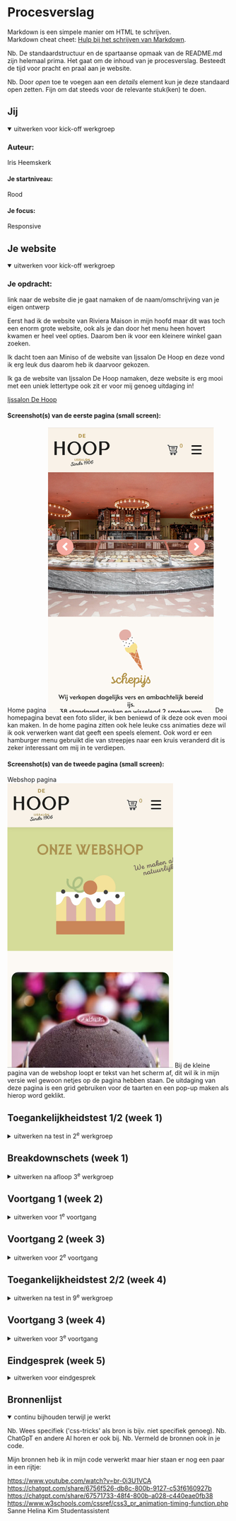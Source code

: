 # Procesverslag
Markdown is een simpele manier om HTML te schrijven.  
Markdown cheat cheet: [Hulp bij het schrijven van Markdown](https://github.com/adam-p/markdown-here/wiki/Markdown-Cheatsheet).

Nb. De standaardstructuur en de spartaanse opmaak van de README.md zijn helemaal prima. Het gaat om de inhoud van je procesverslag. Besteedt de tijd voor pracht en praal aan je website.

Nb. Door *open* toe te voegen aan een *details* element kun je deze standaard open zetten. Fijn om dat steeds voor de relevante stuk(ken) te doen.





## Jij

<details open>
  <summary>uitwerken voor kick-off werkgroep</summary>

  ### Auteur:
  Iris Heemskerk

  #### Je startniveau:
 Rood

  #### Je focus:
  Responsive
 
</details>





## Je website

<details open>
  <summary>uitwerken voor kick-off werkgroep</summary>

  ### Je opdracht:
  link naar de website die je gaat namaken of de naam/omschrijving van je eigen ontwerp

 Eerst had ik de website van Riviera Maison in mijn hoofd maar dit was toch een enorm grote website, ook als je dan door het menu heen hovert kwamen er heel veel opties. Daarom ben ik voor een kleinere winkel gaan zoeken.

 Ik dacht toen aan Miniso of de website van Ijssalon De Hoop en deze vond ik erg leuk dus daarom heb ik daarvoor gekozen.

  Ik ga de website van Ijssalon De Hoop namaken, deze website is erg mooi met een uniek lettertype ook zit er voor mij genoeg uitdaging in!

  <a href="https://www.ijssalondehoop.nl/home/">Ijssalon De Hoop</a>

  #### Screenshot(s) van de eerste pagina (small screen): 
  Home pagina
  <img src="readme-images/IMG_4212.jpg" width="375px" alt="Homepagina">
  De homepagina bevat een foto slider, ik ben beniewd of ik deze ook even mooi kan maken. In de home pagina zitten ook hele leuke css animaties deze wil ik ook verwerken want dat geeft een speels element. Ook word er een hamburger menu gebruikt die van streepjes naar een kruis veranderd dit is zeker interessant om mij in te verdiepen.

  #### Screenshot(s) van de tweede pagina (small screen):
  Webshop pagina  
  <img src="readme-images/webso.jpg" width="375px" alt="Duurzaam pagina">
  Bij de kleine pagina van de webshop loopt er tekst van het scherm af, dit wil ik in mijn versie wel gewoon netjes op de pagina hebben staan. De uitdaging van deze pagina is een grid gebruiken voor de taarten en een pop-up maken als hierop word geklikt.
 
</details>



## Toegankelijkheidstest 1/2 (week 1)

<details>
  <summary>uitwerken na test in 2<sup>e</sup> werkgroep</summary>

  ### Bevindingen
  Lijst met je bevindingen die in de test naar voren kwamen:

Ik kan de links in de website overslaan door skip links, nog niet alles wordt goed beschreven zo hoor ik op de voiceover afbeelding2550 maar niet wat er op de afbeelding wordt weergegeven.

Ik kan de voiceover met pijltjes besturen en de control, option command met een pijltje gebruiken om te springen naar links of headings in de website.


<img src="readme-images/vertel.jpg" width="375px" alt="Snelheid aanpassen">
<img src="readme-images/vertel2.jpg" width="375px" alt="Link verteller">

  -Duidelijke omschrijving van de website bij de voiceover.
  -Bij links werden verteld dat deze klikbaar waren.
  -Er is een optie om links te skippen en meteen naar de content van de website te gaan.
  -Er is een draaiknop waarmee je makkelijk naar 1 deel van de website kan springen.
  -Best wel wat waarschuwingen in de website.


De website heeft in de validator best nog wel wat errors en waarschuwingen, dit komt omdat er inline style elementen worden gebruikt en ook omdat er sommige elementen niet goed worden genest.

<img src="readme-images/IMG_4446.jpg" width="375px" alt="validator1">
<img src="readme-images/IMG_4447.jpg" width="375px" alt="validotor2">

  

</details>



## Breakdownschets (week 1)

<details>
  <summary>uitwerken na afloop 3<sup>e</sup> werkgroep</summary>

  Hier heb ik gekeken naar hoe de website is opgebouwd en hoe ik dit eventueel met code in elkaar kan zetten.

  ### de hele pagina: 
  <img src="readme-images/breakdown.png" width="375px" alt="breakdown van de hele pagina">

  ### dynamisch deel (bijv menu): 
  <img src="readme-images/bouncy.png" width="375px" alt="breakdown van een dynamisch deel">

  ### wellicht nog een dynamisch deel (bijv filter): 
  <img src="readme-images/hamm.png" width="375px" alt="breakdown van nog een dynamisch deel">

</details>





## Voortgang 1 (week 2)

<details>
  <summary>uitwerken voor 1<sup>e</sup> voortgang</summary>

  ### Stand van zaken
  hier dit ging goed & dit was lastig (neem ook screenshots op van delen van je website en code)

   <img src="readme-images/process.png" width="375px" alt="css code">
   <img src="readme-images/process2.png" width="375px" alt="html weergave">
    <img src="readme-images/navnu.png" width="375px" alt="navigatie groot scherm">

  

Wat ik wou verbeteren is dat elementen in het midden gingen staan binnen de grid, een beeld hebben voor de grote navigatie en feedback over mijn html tot nu toe.

  ### Agenda voor meeting
  samen met je groepje opstellen

  Joost: vragen over tekst over een foto laten lopen, px en em verhouding
  Luna: Align items en justify items en elementen selecteren
  Iris: Binnen een grid afbeeldingen centreren

  ### Verslag van meeting
  hier na afloop snel de uitkomsten van de meeting vastleggen

 Dit heb ik geleerd:

- Waar een z-index voor wordt gebruikt.
- Dat ik beter een flexbox kan gebruiken ipv grid voor mijn website onderdeel.
- Dat ik nog het favicon van de website moet overnemen.
- Dat ik alles even in sections + articles moet neerzetten.
- Dat ik een nieuwe nav moet maken voor grotere schaal.
- Dat ik doormiddel van details een dropdown kan maken.
- Dat ik beter met margin-bottom kan werken ipv span toe te voegen in de html.
- Dat inline style elementen weggehaald moeten worden.

</details>





## Voortgang 2 (week 3)

<details>
  <summary>uitwerken voor 2<sup>e</sup> voortgang</summary>

  ### Stand van zaken
  hier dit ging goed & dit was lastig (neem ook screenshots op van delen van je website en code)
<img src="readme-images/dropdown.png" width="375px" alt="dropdown header">

Ik wil mijn header verbeteren en mijn hamburgermenu van kleur laten veranderen ook moet ik nog een deel van de homepagina responsive maken.

  ### Agenda voor meeting
  samen met je groepje opstellen

  Luna: Vragen over animatie, grid en responsive footer
  Alycia: zoekbalk verplaatsen en grid
  Iris: Dropdown vragen en hamburgermenu kleur vragen

  ### Verslag van meeting
  hier na afloop snel de uitkomsten van de meeting vastleggen

  - Hoe grid werkt in een menu
  - Hoe ik items in het hamburgermenu kan positioneren
  - Hoe ik een dark en lightmode mooi kan verwerken

</details>





## Toegankelijkheidstest 2/2 (week 4)

<details>
  <summary>uitwerken na test in 9<sup>e</sup> werkgroep</summary>

  ### Bevindingen
  Lijst met je bevindingen die in de test naar voren kwamen:

De Hoop website:

De eerste kop op de home pagina is een h3 dit is van het stukje volg ons, de heading volgorde is dus niet goed op deze website.

Het is niet duidelijk waar een link je naartoe brengt.

Mijn website:

Bij mijn website werd eerst de H1 niet voorgelezen omdat hij ook voor de schermlezer was verstopt, door de class visually hidden toe te voegen werd hij wel gewoon voorgelezen.

Alle afbeeldingen op de website waren ook duidelijk omschreven en de aria labels zorgt voor een goede omschrijving van de links.


<img src="readme-images/kop.png" width="375px" alt="headers">

De tekst van een link bij De Hoop website geeft maar weinig informatie, er staat alleen "lees meer" en niet naar welke pagina je kan gaan.

  Verbeteringen:

-Logische heading volgorde, de website heeft in de header een h1 en daarna per sectie weer een h2.
  -Ik heb de tekstomschrijving veranderd ipv lees meer bijvoorbeeld ijskarren huren, dan weet de gebruiker wat deze kan verwachten.
  -Geen foutmeldingen in de website.
  -Goed leesbare tekst voor iedereen.
  -De website heeft nu een darkmode wat fijn is voor de gebruiker.
  -Ik heb aria-labels toegevoegd zodat links duidelijker zijn.
  -De h1 heeft nu een class waardoor deze niet te zien is maar wel door de schermlezer wordt voorgelezen.

<img src="readme-images/h1_web.png" width="375px" alt="dropdown header">

<img src="readme-images/aria label.png" width="375px" alt="dropdown header">
   



</details>





## Voortgang 3 (week 4)

<details>
  <summary>uitwerken voor 3<sup>e</sup> voortgang</summary>



  ### Stand van zaken
  hier dit ging goed & dit was lastig (neem ook screenshots op van delen van je website en code)

  Ik heb een pop-up toegevoegd aan mijn webshop pagina, ik heb dit nog nooit eerder toegepast dus ik heb een video gevolgd om deze toe te voegen.
Ik moet de pop-up wel nog goed stylen voor een computer formaat.
  <img src="readme-images/pop-up stylen.png" width="375px" alt="pop-up">


  ### Agenda voor meeting
  samen met je groepje opstellen

Luna: thema slideshow vraag
Joost: svg path maken en stop en start knop van een video
  Iris: Hoe kan ik een dialog goed stylen?


  ### Verslag van meeting
  hier na afloop snel de uitkomsten van de meeting vastleggen

  - Hamburgermenu weer zichtbaar.
  - Lettertypes goed overgenomen in de website, het werkt nu ook buiten VScode.
  - Ik zou een div kunnen toevoegen voor het kruisje binnen de dialog.


</details>





## Eindgesprek (week 5)

<details>
  <summary>uitwerken voor eindgesprek</summary>

  ### Je uitkomst - karakteristiek screenshots:
  <img src="readme-images/hammie.png" width="375px" alt="hamburgermenu">
<img src="readme-images/pretty.png" width="375px" alt="layout">

  ### Dit ging goed/Heb ik geleerd: 
  Korte omschrijving met plaatjes

Wat goed ging was de lay-out overnemen van De Hoop website, ook kon ik de animaties goed verwerken zoals bij de social icons en de catogorieën.
Ik ben ook erg trots dat de slider in de website zit, ik wist de basis te verwerken maar voor het JS deel heb ik hulp gekregen.

Het is ook niet perfect nagemaakt maar ik heb zeker weer nieuwe dingen geleerd en veel tijd besteed aan het coderen van deze website. De opdrachten in de les hebben mij ook goed geholpen.
  <img src="readme-images/hover.png" width="375px" alt="animaties">

Ik ben ook erg trots op de webshop pagina, hier heb ik met grid gewerkt om alle onderdelen mooi responsive te krijgen!

  ### Dit was lastig/Is niet gelukt:
  Ik merkte dat het positioneren van sommige onderdelen nog best moeilijk ging, zoals bij de fotolijsten die de pagina kapot maakte als ze naast elkaar moesten staan.

  Het is mij uiteindelijk wel gelukt ze netjes naast elkaar te krijgen op een groot scherm en bij kleine schermen zie je dan 1 fotolijst

  Dit was de eerste keer dat ik een hamburgermenu in een website had toegevoegd, het stylen hiervan ging daarom helaas ook lastig. Gelukkig is het gelukt met 100% vw om het hamburgermenu over de hele breedte te laten lopen.


  <img src="readme-images/pop-upt.png" width="375px" alt="pop-up">

  Om bij de pop-up het kruisje helemaal rechtsboven alle content te krijgen zou ik volgens de student assistenten een div moeten gebruiken, ik heb er toen voor gekozen het op een andere manier op te lossen en ben trots op de indeling van de pop-up op mobiel scherm.

  Ook bleef de pop-up heel raar onderin het scherm staan, ik heb meerdere keren geprobeerd deze weg te halen maar dit was niet gelukt.

  ### Feedback:

  Verbeter je WCAG check en vul deze aan, de h1 werd niet door de schermlezer voorgelezen ook had ik nog niet bij alle links/buttons aria labels toegevoegd waardoor alleen de tekst werd voorgelezen. Door de aanpassingen is de website ook duidelijk voor iemand die een schermlezer gebruikt.


</details>


## Bronnenlijst

<details open>
  <summary>continu bijhouden terwijl je werkt</summary>

  Nb. Wees specifiek ('css-tricks' als bron is bijv. niet specifiek genoeg). 
  Nb. ChatGpT en andere AI horen er ook bij.
  Nb. Vermeld de bronnen ook in je code.

  Mijn bronnen heb ik in mijn code verwerkt maar hier staan er nog een paar in een rijtje:

https://www.youtube.com/watch?v=br-0i3U1VCA 
https://chatgpt.com/share/6756f526-db8c-800b-9127-c53f6160927b 
https://chatgpt.com/share/67571733-48f4-800b-a028-c440eae0fb38
https://www.w3schools.com/cssref/css3_pr_animation-timing-function.php
Sanne
Helina Kim
Studentassistent


</details>